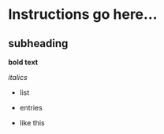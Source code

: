 # Instructions go here...

## subheading

**bold text**

*italics*

-   list

-   entries

-   like this

